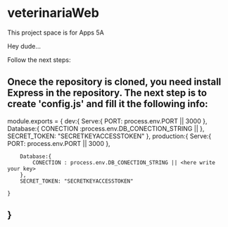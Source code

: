 # veterinariaWeb
This project space is for Apps 5A

Hey dude...

Follow the next steps:

Onece the repository is cloned, you need install Express in the repository.
The next step is to create 'config.js' and fill it the following info:
--------------------------------------
module.exports = {
    dev:{
        Serve:{
            PORT: process.env.PORT || 3000
        },
        Database:{
            CONECTION :process.env.DB_CONECTION_STRING  || <here write your key>
        },
        SECRET_TOKEN: "SECRETKEYACCESSTOKEN"
    },
    production:{
        Serve:{
            PORT: process.env.PORT || 3000
        },
        
        Database:{
            CONECTION : process.env.DB_CONECTION_STRING || <here write your key>
        },
        SECRET_TOKEN: "SECRETKEYACCESSTOKEN"

    }
}
-----------------------------------------------
